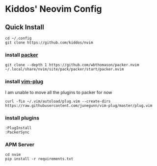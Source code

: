 Kiddos' Neovim Config
=====================

## Quick Install

```shell
cd ~/.config
git clone https://github.com/kiddos/nvim
```

### install [packer](https://github.com/wbthomason/packer.nvim)

```shell
git clone --depth 1 https://github.com/wbthomason/packer.nvim ~/.local/share/nvim/site/pack/packer/start/packer.nvim
```

### install [vim-plug](https://github.com/junegunn/vim-plug)

I am unable to move all the plugins to packer for now

```shell
curl -fLo ~/.vim/autoload/plug.vim --create-dirs https://raw.githubusercontent.com/junegunn/vim-plug/master/plug.vim
```

### install plugins

```vim
:PlugInstall
:PackerSync
```

### APM Server

```shell
cd nvim
pip install -r requirements.txt
```
